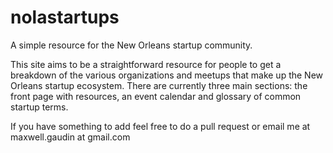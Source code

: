 nolastartups
============

A simple resource for the New Orleans startup community. 

This site aims to be a straightforward resource for people to get a breakdown of the various organizations and meetups that make up the New Orleans startup ecosystem. There are currently three main sections: the front page with resources, an event calendar and glossary of common startup terms. 

If you have something to add feel free to do a pull request or email me at maxwell.gaudin at gmail.com
